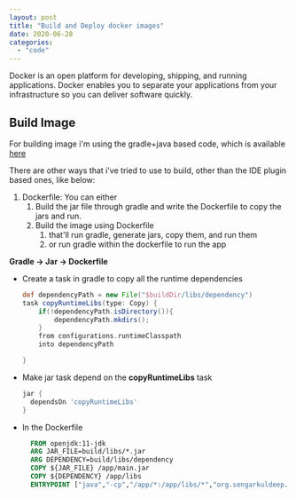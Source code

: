 ```yaml
---
layout: post
title: "Build and Deploy docker images"
date: 2020-06-28
categories:
  - "code"
---
```


Docker is an open platform for developing, shipping, and running applications. Docker enables you to separate your applications from your infrastructure so you can deliver software quickly.

<!-- more -->

## Build Image

For building image i'm using the gradle+java based code, which is available [here](https://github.com/kuldeepsengar/rapidoid-rest-api)

There are other ways that i've tried to use to build, other than the IDE plugin based ones, like below:

1. Dockerfile: You can either
   1. Build the jar file through gradle and write the Dockerfile to copy the jars and run.
   1. Build the image using Dockerfile
      1. that'll run gradle, generate jars, copy them, and run them
      1. or run gradle within the dockerfile to run the app

**Gradle -> Jar -> Dockerfile**

- Create a task in gradle to copy all the runtime dependencies

  ```gradle
  def dependencyPath = new File("$buildDir/libs/dependency")
  task copyRuntimeLibs(type: Copy) {
      if(!dependencyPath.isDirectory()){
          dependencyPath.mkdirs();
      }
      from configurations.runtimeClasspath
      into dependencyPath

  }
  ```

- Make jar task depend on the **copyRuntimeLibs** task

  ```gradle
  jar {
    dependsOn 'copyRuntimeLibs'
  }
  ```

- In the Dockerfile

  ```Dockerfile
    FROM openjdk:11-jdk
    ARG JAR_FILE=build/libs/*.jar
    ARG DEPENDENCY=build/libs/dependency
    COPY ${JAR_FILE} /app/main.jar
    COPY ${DEPENDENCY} /app/libs
    ENTRYPOINT ["java","-cp","/app/*:/app/libs/*","org.sengarkuldeep.Main"]
  ```
